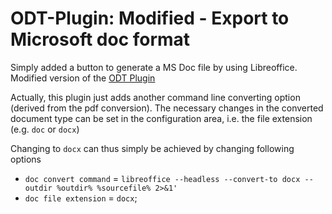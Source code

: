# ODT-Plugin: Modified - Export to Microsoft doc format

Simply added a button to generate a MS Doc file by using Libreoffice. Modified version of the [ODT Plugin](https://github.com/lpaulsen93/dokuwiki-plugin-odt)

Actually, this plugin just adds another command line converting option (derived from the pdf conversion). The necessary changes in the converted document type can be set in the configuration area, i.e. the file extension (e.g. ```doc``` or ```docx```)

Changing to ```docx``` can thus simply be achieved by changing following options
* ```doc convert command``` =  ```libreoffice --headless --convert-to docx --outdir %outdir% %sourcefile% 2>&1'```
* ```doc file extension```  = ```docx```;

